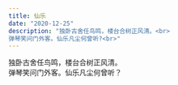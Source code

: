 ```yaml
---
title: 仙乐
date: "2020-12-25"
description: "独卧古舍任鸟鸣，楼台合树正风清。<br>
弹琴笑问门外客。仙乐凡尘何曾听?<br>"
---
```


独卧古舍任鸟鸣，楼台合树正风清。<br>
弹琴笑问门外客。仙乐凡尘何曾听？<br>
